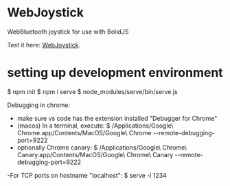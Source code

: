 # WebJoystick
WebBluetooth joystick for use with BolidJS

Test it here: [WebJoystick](https://kristosb.github.io/WebJoystick/).

# setting up development environment 
$ npm init
$ npm i serve
$ node_modules/serve/bin/serve.js

Debugging in chrome:
- make sure vs code has the extension installed "Debugger for Chrome"
- (macos) In a terminal, execute:
$ /Applications/Google\ Chrome.app/Contents/MacOS/Google\ Chrome --remote-debugging-port=9222
- optionally Chrome canary: 
$ /Applications/Google\ Chrome\ Canary.app/Contents/MacOS/Google\ Chrome\ Canary --remote-debugging-port=9222

-For TCP ports on hostname "localhost":
 $ serve -l 1234

